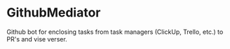 # GithubMediator
Github bot for enclosing tasks from task managers (ClickUp, Trello, etc.) to PR's and vise verser.
